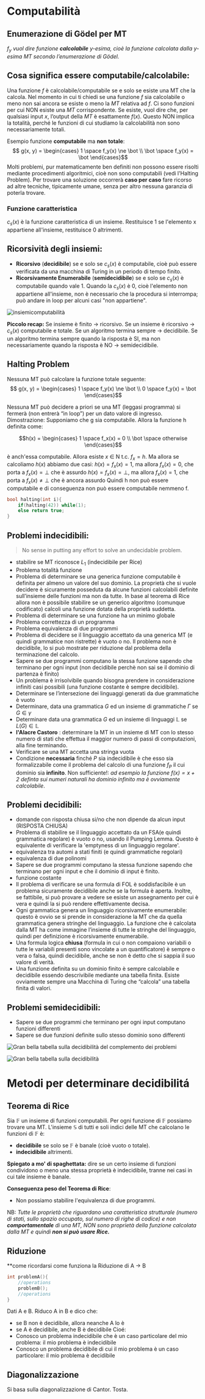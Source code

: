 # Computabilità

## Enumerazione di Gödel per MT
*$f_y$ vuol dire funzione **calcolabile** y-esima, cioè la funzione calcolata dalla y-esima MT secondo l’enumerazione di Gödel.* 

## Cosa significa essere computabile/calcolabile: 
Una funzione $f$ è calcolabile/computabile se e solo se esiste una MT che la calcola. Nel momento in cui ti chiedi se una funzione $f$ sia calcolabile o meno non sai ancora se esiste o meno la $MT$ relativa ad $f$. Ci sono funzioni per cui NON esiste una $MT$ corrispondente. Se esiste, vuol dire che, per qualsiasi input $x$, l’output della $MT$ è esattamente $f(x)$.
Questo NON implica la totalità, perché le funzioni di cui studiamo la calcolabilità non sono necessariamente totali.

Esempio funzione **computabile** ma **non** **totale**: 
$$ g(x, y) = \begin{cases} 1 \space f_y(x) \ne \bot \\ \bot \space f_y(x) = \bot \end{cases}$$
Molti problemi, pur matematicamente ben definiti non possono essere risolti mediante procedimenti algoritmici, cioè non sono computabili (vedi l'Halting Problem). Per trovare una soluzione occorrerà **caso per caso** fare ricorso ad altre tecniche, tipicamente umane, senza per altro nessuna garanzia di poterla trovare. 

### Funzione caratteristica
$c_s(x)$ è la funzione caratteristica di un insieme. Restituisce 1 se l'elemento x appartiene all'insieme, restituisce 0 altrimenti.

## Ricorsività degli insiemi: 
- **Ricorsivo** (**decidibile**) se e solo se $c_s(x)$ è computabile, cioè può essere verificata da una macchina di Turing in un periodo di tempo finito.
- **Ricorsivamente Enumerabile** (**semidecidibile**) se e solo se $c_s(x)$ è computabile quando vale 1. Quando la $c_s(x)$ è 0, cioè l'elemento non appartiene all'insieme, non è necessario che la procedura si interrompa; può andare in loop per alcuni casi "non appartiene". 

![insiemicomputabilità](images/insiemicomputabilità.png)

**Piccolo recap:**
Se insieme è finito $\rightarrow$ ricorsivo.
Se un insieme è ricorsivo $\rightarrow$ $c_s(x)$ computabile e totale.
Se un algoritmo termina sempre $\rightarrow$ decidibile. 
Se un algoritmo termina sempre quando la risposta è SI, ma non necessariamente quando la risposta è NO $\rightarrow$ semidecidibile. 

## Halting Problem 
Nessuna MT può calcolare la funzione totale seguente:
$$ g(x, y) = \begin{cases} 1 \space f_y(x) \ne \bot \\ 0 \space f_y(x) = \bot \end{cases}$$

Nessuna MT può decidere a priori se una MT (leggasi programma) si fermerà (non entrerà “in loop”) per un dato valore di ingresso.
Dimostrazione: Supponiamo che g sia computabile. Allora la funzione h definita come:

$$h(x) = \begin{cases} 1 \space f_x(x) = 0 \\ \bot \space otherwise \end{cases}$$

è anch'essa computabile. Allora esiste $x$ $\in$ N t.c. $f_x = h$. Ma allora se calcoliamo $h(x)$ abbiamo due casi:
$h(x) = f_x(x) = 1$, ma allora $f_x( x) = 0$, che porta a $f_x(x) =\bot$ che è assurdo
$h(x) = f_x(x) = \bot$, ma allora $f_x(x) = 1$, che porta a $f_x(x) \ne \bot$ che è ancora assurdo
Quindi h non può essere computabile e di conseguenza non può essere computabile nemmeno f.

````C
bool halting(int i){
	if(halting(42)) while(1);
	else return true;
}
````

## Problemi **indecidibili**:

> No sense in putting any effort to solve an undecidable problem.

- stabilire se MT riconosce $L_1$ (indecidibile per Rice)
- Problema totalità funzione 
- Problema di determinare se una generica funzione computabile è definita per almeno un valore del suo dominio. La proprietà che si vuole decidere è sicuramente posseduta da alcune funzioni calcolabili definite sull’insieme delle funzioni ma non da tutte. In base al teorema di Rice allora non è possibile stabilire se un generico algoritmo (comunque codificato) calcoli una funzione dotata della proprietà suddetta.
- Problema di determinare se una funzione ha un minimo globale 
- Problema correttezza di un programma
- Problema equivalenza di due programmi
- Problema di decidere se il linguaggio accettato da una generica MT (e quindi grammatice non ristrette) è vuoto o no. Il problema non è decidibile, lo si può mostrate per riduzione dal problema della terminazione del calcolo. 
- Sapere se due programmi computano la stessa funzione sapendo che terminano per ogni input (non decidibile perchè non sai se il dominio di partenza è finito)
- Un problema è irrisolvibile quando bisogna prendere in considerazione infiniti casi possibili (una funzione costante è sempre decidibile).
-  Determinare se l’intersezione dei linguaggi generati da due grammatiche è vuoto
-  Determinare, data una grammatica $G$ ed un insieme di grammatiche $\Gamma$ se $G \in \gamma$
-  Determinare data una grammatica $G$ ed un insieme di linguaggi $\mathbb{L}$ se $L(G) \in \mathbb{L}$
- **l'Alacre Castoro** : determinare la MT in un insieme di MT con lo stesso numero di stati che effettua il maggior numero di passi di computazioni, alla fine terminando.
- Verificare se una MT accetta una stringa vuota
- Condizione **necessaria** finché $P$ sia indecidibile è che esso sia formalizzabile come il problema del calcolo di una funzione $f_P$ il cui dominio sia **infinito**. Non sufficiente!: *ad esempio la funzione $f(x) = x+2$ definta sui numeri naturali ha dominio infinito ma è ovviamente calcolabile*.

## Problemi **decidibili**:

- domande con risposta chiusa si/no che non dipende da alcun input (RISPOSTA CHIUSA)
- Problema di stabilire se il linguaggio accettato da un FSA(e quindi grammatica regolare) è vuoto o no, usando il Pumping Lemma. Questo è equivalente di verificare la 'emptyness di un linguaggio regolare'.
- equivalenza tra automi a stati finiti (e quindi grammatiche regolari)
- equivalenza di due polinomi
-  Sapere se due programmi computano la stessa funzione sapendo che terminano per ogni input e che il dominio di input è finito.
-  funzione costante
-  Il problema di verificare se una formula di FOL è soddisfacibile è un problema sicuramente decidibile anche se la formula è aperta. Inoltre, se fattibile, si può provare a vedere se esiste un assegnamento per cui è vera e quindi la si può rendere effettivamente decisa.
-   Ogni grammatica genera un linguaggio ricorsivamente enumerabile: questo è ovvio se si prende in considerazione la MT che da quella grammatica genera stringhe del linguaggio. La funzione che è calcolata dalla MT ha come immagine l’insieme di tutte le stringhe del linguaggio, quindi per definizione è ricorsivamente enumerabile.
- Una formula logica **chiusa** (formula in cui o non compaiono variabili o tutte le variabili presenti sono vincolate a un quantificatore) è sempre o vera o falsa, quindi decidibile, anche se non è detto che si sappia il suo valore di verità.
- Una funzione definita su un dominio finito è sempre calcolabile e decidibile essendo descrivibile mediante una tabella finita. Esiste ovviamente sempre una Macchina di Turing che “calcola” una tabella finita di valori.


## Problemi **semidecidibili**:

- Sapere se due programmi che terminano per ogni input computano funzioni differenti
- Sapere se due funzioni definite sullo stesso dominio sono differenti

![Gran bella tabella sulla decidibilità del complemento dei problemi](images/tabella%20decidibilitá.png)



![Gran bella tabella sulla decidibilità](images/Gran%20bella%20tabella%20sulla%20decidibilità.png)


# Metodi per determinare decidibilitá

## Teorema di Rice


Sia $\mathbb F$ un insieme di funzioni computabili. Per ogni funzione di $\mathbb F$  possiamo trovare una MT. L'insieme $\mathbb S$ di tutti e soli indici delle MT che calcolano le funzioni di $\mathbb F$ è:
 
- **decidibile** se solo se $\mathbb F$ è banale (cioè vuoto o totale). 
- **indecidibile** altrimenti.

**Spiegato a mo' di spaghettata:**
dire se un certo insieme di funzioni condividono o meno una stessa proprietà è indecidibile, tranne nei casi in cui tale insieme è banale.

**Conseguenza peso del Teorema di Rice**: 

- Non possiamo stabilire l'equivalenza di due programmi. 

NB: *Tutte le proprietà che riguardano una caratteristica strutturale (numero di stati, sullo spazio occupato, sul numero di righe di codice) e non **comportamentale** di una MT, NON sono proprietà della funzione calcolata dalla MT e quindi **non si può usare Rice.***

## Riduzione 
**come ricordarsi come funziona la Riduzione di A $\rightarrow$ B
````C
int problemA(){
	//operations
	problemB();
	//operations
}
````
Dati A e B. Riduco A in B e dico che:

- se B non è decidibile, allora neanche A lo è
- se A è decidibile, anche B è decidibile
Cioé:
- Conosco un problema indecidibile che è un caso particolare del mio problema: il mio problema è indecidibile 
- Conosco un problema decidibile di cui il mio problema è un caso particolare: il mio problema è decidibile

## Diagonalizzazione 
Si basa sulla diagonalizzazione di Cantor. Tosta.

